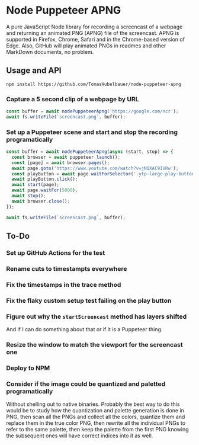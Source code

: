 # Node Puppeteer APNG

A pure JavaScript Node library for recording a screencast of a webpage and
returning an animated PNG (APNG) file of the screencast. APNG is supported
in Firefox, Chrome, Safari and in the Chrome-based version of Edge. Also,
GitHub will play animated PNGs in readmes and other MarkDown documents, no
problem.

## Usage and API

`npm install https://github.com/TomasHubelbauer/node-puppeteer-apng`

### Capture a 5 second clip of a webpage by URL

```js
const buffer = await nodePuppeteerApng('https://google.com/ncr');
await fs.writeFile(`screencast.png`, buffer);
```

### Set up a Puppeteer scene and start and stop the recording programatically

```js
const buffer = await nodePuppeteerApng(async (start, stop) => {
  const browser = await puppeteer.launch();
  const [page] = await browser.pages();
  await page.goto('https://www.youtube.com/watch?v=jNQXAC9IVRw');
  const playButton = await page.waitForSelector('.ytp-large-play-button');
  await playButton.click();
  await start(page);
  await page.waitFor(5000);
  await stop();
  await browser.close();
});

await fs.writeFile(`screencast.png`, buffer);
```

## To-Do

### Set up GitHub Actions for the test

### Rename cuts to timestampts everywhere

### Fix the timestamps in the trace method

### Fix the flaky custom setup test failing on the play button

### Figure out why the `startScreencast` method has layers shifted

And if I can do something about that or if it is a Puppeteer thing.

### Resize the window to match the viewport for the screencast one

### Deploy to NPM

### Consider if the image could be quantized and paletted programatically

Without shelling out to native binaries.
Probably the best way to do this would be to study how the quantization and
palette generation is done in PNG, then scan all the PNGs and collect all the
colors, quantize them and replace them in the true color PNG, then rewrite all
the individual PNGs to refer to the same palette, then keep the palette from
the first PNG knowing the subsequent ones will have correct indices into it as
well.
